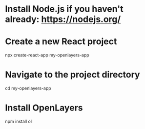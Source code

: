 # Install Node.js if you haven't already: https://nodejs.org/
# Create a new React project
npx create-react-app my-openlayers-app

# Navigate to the project directory
cd my-openlayers-app

# Install OpenLayers
npm install ol
